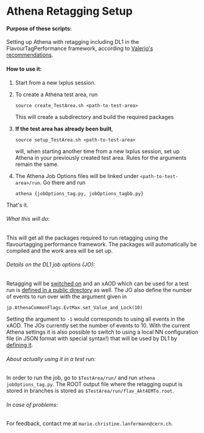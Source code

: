 # Athena Retagging Setup

#### Purpose of these scripts:

Setting up Athena with retagging including DL1 in the
FlavourTagPerformance framework, according to
[Valerio's recommendations][1].

#### How to use it:

 1. Start from a new lxplus session.
 2. To create a Athena test area, run

    `source create_TestArea.sh <path-to-test-area>`

    This will create a subdirectory and build the required packages


 3. **If the test area has already been built**,

    `source setup_TestArea.sh <path-to-test-area>`

    will, when starting another time from a new lxplus session, set up
    Athena in your previously created test area.  Rules for the
    arguments remain the same.

 4. The Athena Job Options files will be linked under
    `<path-to-test-area>/run`. Go there and run

    `athena {jobOptions_tag.py, jobOptions_tagbb.py}`

That's it.


###### What this will do:

This will get all the packages required to run retagging using the
flavourtagging performance framework. The packages will automatically
be compiled and the work area will be set up.


###### Details on the DL1 job options (JO):

Retagging will be [switched on][2] and an xAOD which can be used for a
test run is [defined in a public directory][3] as well.  The JO also
define the number of events to run over with the argument given in

``` jp.AthenaCommonFlags.EvtMax.set_Value_and_Lock(10) ```

Setting the argument to `-1` would corresponds to using all events in
the xAOD. The JOs currently set the number of events to 10.  With the
current Athena settings it is also possible to switch to using a local
NN configuration file (in JSON format with special syntax!) that will
be used by DL1 by [defining it][4].


###### About actually using it in a test run:

In order to run the job, go to `$TestArea/run/` and run `athena
jobOptions_tag.py`.  The ROOT output file where the retagging ouput is
stored in branches is stored as `$TestArea/run/flav_Akt4EMTo.root`.


###### In case of problems:

For feedback, contact me at `marie.christine.lanfermann@cern.ch`.

[1]:https://svnweb.cern.ch/trac/atlasperf/browser/CombPerf/FlavorTag/FlavourTagPerformanceFramework/trunk/xAODAthena/README
[2]:https://github.com/Marie89/ATHENA-retagging-setup/blob/master/jobOptions_Tag.py#L114
[3]:https://github.com/Marie89/ATHENA-retagging-setup/blob/master/jobOptions_Tag.py#L27
[4]:https://github.com/Marie89/ATHENA-retagging-setup/blob/master/jobOptions_Tag.py#L115
